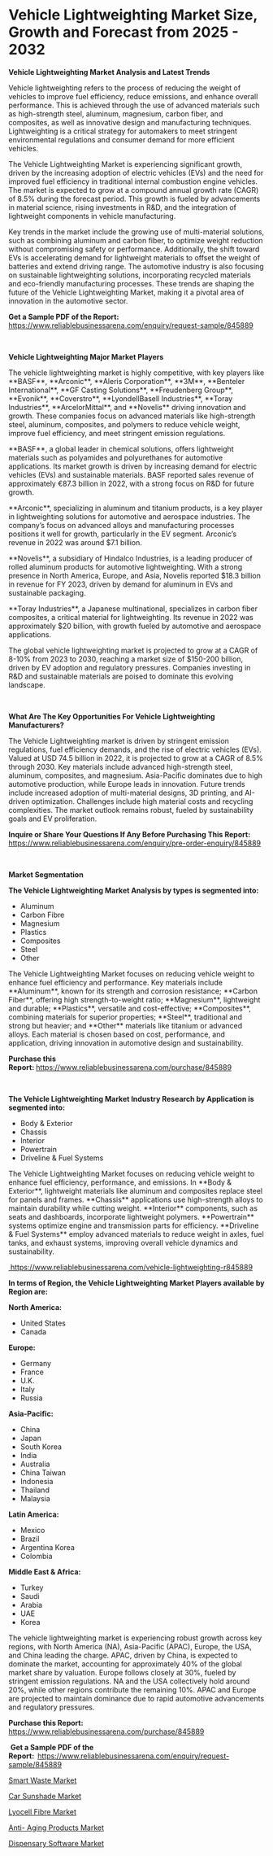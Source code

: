 <p><h1>Vehicle Lightweighting Market Size, Growth and Forecast from 2025 - 2032</h1></p><p><strong>Vehicle Lightweighting Market Analysis and Latest Trends</strong></p>
<p><p>Vehicle lightweighting refers to the process of reducing the weight of vehicles to improve fuel efficiency, reduce emissions, and enhance overall performance. This is achieved through the use of advanced materials such as high-strength steel, aluminum, magnesium, carbon fiber, and composites, as well as innovative design and manufacturing techniques. Lightweighting is a critical strategy for automakers to meet stringent environmental regulations and consumer demand for more efficient vehicles.</p><p>The Vehicle Lightweighting Market is experiencing significant growth, driven by the increasing adoption of electric vehicles (EVs) and the need for improved fuel efficiency in traditional internal combustion engine vehicles. The market is expected to grow at a compound annual growth rate (CAGR) of 8.5% during the forecast period. This growth is fueled by advancements in material science, rising investments in R&D, and the integration of lightweight components in vehicle manufacturing.</p><p>Key trends in the market include the growing use of multi-material solutions, such as combining aluminum and carbon fiber, to optimize weight reduction without compromising safety or performance. Additionally, the shift toward EVs is accelerating demand for lightweight materials to offset the weight of batteries and extend driving range. The automotive industry is also focusing on sustainable lightweighting solutions, incorporating recycled materials and eco-friendly manufacturing processes. These trends are shaping the future of the Vehicle Lightweighting Market, making it a pivotal area of innovation in the automotive sector.</p></p>
<p><strong>Get a Sample PDF of the Report:&nbsp;</strong> <a href="https://www.reliablebusinessarena.com/enquiry/request-sample/845889?utm_campaign=1948&utm_medium=2&utm_source=Github&utm_content=ia&utm_term=22012025&utm_id=vehicle-lightweighting">https://www.reliablebusinessarena.com/enquiry/request-sample/845889</a></p>
<p>&nbsp;</p>
<p><strong>Vehicle Lightweighting Major Market Players</strong></p>
<p><p>The vehicle lightweighting market is highly competitive, with key players like **BASF**, **Arconic**, **Aleris Corporation**, **3M**, **Benteler International**, **GF Casting Solutions**, **Freudenberg Group**, **Evonik**, **Coverstro**, **LyondellBasell Industries**, **Toray Industries**, **ArcelorMittal**, and **Novelis** driving innovation and growth. These companies focus on advanced materials like high-strength steel, aluminum, composites, and polymers to reduce vehicle weight, improve fuel efficiency, and meet stringent emission regulations.</p><p>**BASF**, a global leader in chemical solutions, offers lightweight materials such as polyamides and polyurethanes for automotive applications. Its market growth is driven by increasing demand for electric vehicles (EVs) and sustainable materials. BASF reported sales revenue of approximately €87.3 billion in 2022, with a strong focus on R&D for future growth.</p><p>**Arconic**, specializing in aluminum and titanium products, is a key player in lightweighting solutions for automotive and aerospace industries. The company’s focus on advanced alloys and manufacturing processes positions it well for growth, particularly in the EV segment. Arconic’s revenue in 2022 was around $7.1 billion.</p><p>**Novelis**, a subsidiary of Hindalco Industries, is a leading producer of rolled aluminum products for automotive lightweighting. With a strong presence in North America, Europe, and Asia, Novelis reported $18.3 billion in revenue for FY 2023, driven by demand for aluminum in EVs and sustainable packaging.</p><p>**Toray Industries**, a Japanese multinational, specializes in carbon fiber composites, a critical material for lightweighting. Its revenue in 2022 was approximately $20 billion, with growth fueled by automotive and aerospace applications.</p><p>The global vehicle lightweighting market is projected to grow at a CAGR of 8-10% from 2023 to 2030, reaching a market size of $150-200 billion, driven by EV adoption and regulatory pressures. Companies investing in R&D and sustainable materials are poised to dominate this evolving landscape.</p></p>
<p>&nbsp;</p>
<p><strong>What Are The Key Opportunities For Vehicle Lightweighting Manufacturers?</strong></p>
<p><p>The Vehicle Lightweighting market is driven by stringent emission regulations, fuel efficiency demands, and the rise of electric vehicles (EVs). Valued at USD 74.5 billion in 2022, it is projected to grow at a CAGR of 8.5% through 2030. Key materials include advanced high-strength steel, aluminum, composites, and magnesium. Asia-Pacific dominates due to high automotive production, while Europe leads in innovation. Future trends include increased adoption of multi-material designs, 3D printing, and AI-driven optimization. Challenges include high material costs and recycling complexities. The market outlook remains robust, fueled by sustainability goals and EV proliferation.</p></p>
<p><strong>Inquire or Share Your Questions If Any Before Purchasing This Report:</strong> <a href="https://www.reliablebusinessarena.com/enquiry/pre-order-enquiry/845889?utm_campaign=1948&utm_medium=2&utm_source=Github&utm_content=ia&utm_term=22012025&utm_id=vehicle-lightweighting">https://www.reliablebusinessarena.com/enquiry/pre-order-enquiry/845889</a></p>
<p>&nbsp;</p>
<p><strong>Market Segmentation</strong></p>
<p><strong>The Vehicle Lightweighting Market Analysis by types is segmented into:</strong></p>
<p><ul><li>Aluminum</li><li>Carbon Fibre</li><li>Magnesium</li><li>Plastics</li><li>Composites</li><li>Steel</li><li>Other</li></ul></p>
<p><p>The Vehicle Lightweighting Market focuses on reducing vehicle weight to enhance fuel efficiency and performance. Key materials include **Aluminum**, known for its strength and corrosion resistance; **Carbon Fiber**, offering high strength-to-weight ratio; **Magnesium**, lightweight and durable; **Plastics**, versatile and cost-effective; **Composites**, combining materials for superior properties; **Steel**, traditional and strong but heavier; and **Other** materials like titanium or advanced alloys. Each material is chosen based on cost, performance, and application, driving innovation in automotive design and sustainability.</p></p>
<p><strong>Purchase this Report:&nbsp;</strong><a href="https://www.reliablebusinessarena.com/purchase/845889?utm_campaign=1948&utm_medium=2&utm_source=Github&utm_content=ia&utm_term=22012025&utm_id=vehicle-lightweighting">https://www.reliablebusinessarena.com/purchase/845889</a></p>
<p>&nbsp;</p>
<p><strong>The Vehicle Lightweighting Market Industry Research by Application is segmented into:</strong></p>
<p><ul><li>Body & Exterior</li><li>Chassis</li><li>Interior</li><li>Powertrain</li><li>Driveline & Fuel Systems</li></ul></p>
<p><p>The Vehicle Lightweighting Market focuses on reducing vehicle weight to enhance fuel efficiency, performance, and emissions. In **Body & Exterior**, lightweight materials like aluminum and composites replace steel for panels and frames. **Chassis** applications use high-strength alloys to maintain durability while cutting weight. **Interior** components, such as seats and dashboards, incorporate lightweight polymers. **Powertrain** systems optimize engine and transmission parts for efficiency. **Driveline & Fuel Systems** employ advanced materials to reduce weight in axles, fuel tanks, and exhaust systems, improving overall vehicle dynamics and sustainability.</p></p>
<p><a href="https://www.reliablebusinessarena.com/vehicle-lightweighting-r845889?utm_campaign=1948&utm_medium=2&utm_source=Github&utm_content=ia&utm_term=22012025&utm_id=vehicle-lightweighting">&nbsp;https://www.reliablebusinessarena.com/vehicle-lightweighting-r845889</a></p>
<p><strong>In terms of Region, the Vehicle Lightweighting Market Players available by Region are:</strong></p>
<p>
    <p> <strong> North America: </strong>
        <ul>
            <li>United States</li>
            <li>Canada</li>
        </ul>
        </p> 
    <p> <strong> Europe: </strong>
        <ul>
            <li>Germany</li>
            <li>France</li>
            <li>U.K.</li>
            <li>Italy</li>
            <li>Russia</li>
        </ul>
        </p> 
    <p> <strong> Asia-Pacific: </strong>
        <ul>
            <li>China</li>
            <li>Japan</li>
            <li>South Korea</li>
            <li>India</li>
            <li>Australia</li>
            <li>China Taiwan</li>
            <li>Indonesia</li>
            <li>Thailand</li>
            <li>Malaysia</li>
        </ul>
        </p> 
    <p> <strong> Latin America: </strong>
        <ul>
            <li>Mexico</li>
            <li>Brazil</li>
            <li>Argentina Korea</li>
            <li>Colombia</li>
        </ul>
        </p> 
    <p> <strong> Middle East & Africa: </strong>
        <ul>
            <li>Turkey</li>
            <li>Saudi</li>
            <li>Arabia</li>
            <li>UAE</li>
            <li>Korea</li>
        </ul>
    </p>
    </p>
<p><p>The vehicle lightweighting market is experiencing robust growth across key regions, with North America (NA), Asia-Pacific (APAC), Europe, the USA, and China leading the charge. APAC, driven by China, is expected to dominate the market, accounting for approximately 40% of the global market share by valuation. Europe follows closely at 30%, fueled by stringent emission regulations. NA and the USA collectively hold around 20%, while other regions contribute the remaining 10%. APAC and Europe are projected to maintain dominance due to rapid automotive advancements and regulatory pressures.</p></p>
<p><strong>Purchase this Report: </strong><a href="https://www.reliablebusinessarena.com/purchase/845889?utm_campaign=1948&utm_medium=2&utm_source=Github&utm_content=ia&utm_term=22012025&utm_id=vehicle-lightweighting">https://www.reliablebusinessarena.com/purchase/845889</a></p>
<p>&nbsp;<strong>Get a Sample PDF of the Report:&nbsp;&nbsp;</strong><a href="https://www.reliablebusinessarena.com/enquiry/request-sample/845889?utm_campaign=1948&utm_medium=2&utm_source=Github&utm_content=ia&utm_term=22012025&utm_id=vehicle-lightweighting">https://www.reliablebusinessarena.com/enquiry/request-sample/845889</a></p>
<p><strong></strong></p>
<p><p><a href="https://www.linkedin.com/pulse/future-smart-waste-market-industry-overview-growth-prospects-valuation-5aboe?utm_campaign=1948&utm_medium=2&utm_source=Github&utm_content=ia&utm_term=22012025&utm_id=vehicle-lightweighting">Smart Waste Market</a></p><p><a href="https://www.linkedin.com/pulse/car-sunshade-market-scope-shows-upward-growth-projected-cagr-zpd7c?utm_campaign=1948&utm_medium=2&utm_source=Github&utm_content=ia&utm_term=22012025&utm_id=vehicle-lightweighting">Car Sunshade Market</a></p><p><a href="https://www.linkedin.com/pulse/lyocell-fibre-market-report-based-its-anticipated-123-cagr-8xfgf?utm_campaign=1948&utm_medium=2&utm_source=Github&utm_content=ia&utm_term=22012025&utm_id=vehicle-lightweighting">Lyocell Fibre Market</a></p><p><a href="https://www.linkedin.com/pulse/global-anti-aging-products-market-comprehensive-analysis-size-9rzkf?utm_campaign=1948&utm_medium=2&utm_source=Github&utm_content=ia&utm_term=22012025&utm_id=vehicle-lightweighting">Anti- Aging Products Market</a></p><p><a href="https://www.linkedin.com/pulse/future-dispensary-software-market-key-growth-drivers-ynhic?utm_campaign=1948&utm_medium=2&utm_source=Github&utm_content=ia&utm_term=22012025&utm_id=vehicle-lightweighting">Dispensary Software Market</a></p></p>